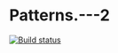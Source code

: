 # Patterns.---2
[![Build status](https://ci.appveyor.com/api/projects/status/6x555iktsh94d8et?svg=true)](https://ci.appveyor.com/project/TatyanaSmyslova33542/patterns-2-yo0gw)
